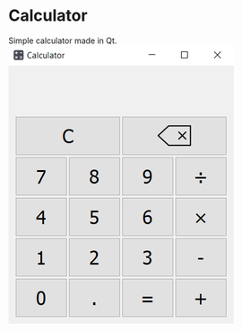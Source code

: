 # Calculator
Simple calculator made in Qt.
![screenshot](https://github.com/miki134/Calculator/blob/master/screenshot.PNG)
